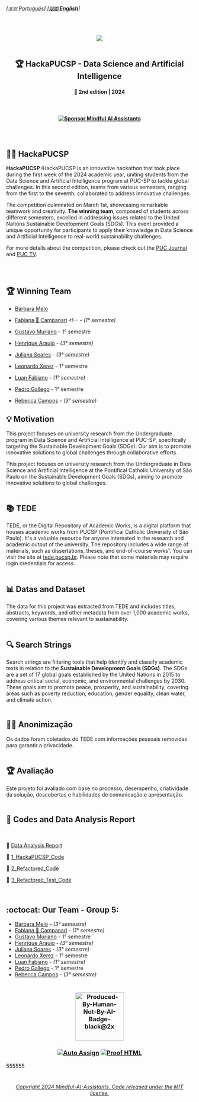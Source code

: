 
###### \[[🇧🇷 Português](README.pt_BR.md)\] \[**[🇺🇸 English](README.md)**\]   
 
 <!--  FINAL ARTS OPTIONS   -->


 <!--  * 1. CDIA & Mascote Options *  -->

<!-- ![Icon_mascote_YELLOW](https://github.com/MindfulAI-Copilots-Bots/HackaPUCSP/assets/113218619/6ce1bcd2-b748-421a-b638-8ea773944540)  -->

<!-- ![Icon_mascote_BLACK](https://github.com/MindfulAI-Copilots-Bots/HackaPUCSP/assets/113218619/2ad10613-8e14-4932-8ffb-0291a0409f6a)  -->

<!-- ![icon_CDIA_white](https://github.com/MindfulAI-Copilots-Bots/HackaPUCSP/assets/113218619/1464a55d-83bc-4c18-89b0-6b59bfda64d3)  -->

<!-- ![icon_CDIA_white](https://github.com/MindfulAI-Copilots-Bots/HackaPUCSP/assets/113218619/1464a55d-83bc-4c18-89b0-6b59bfda64d3)  -->


 <!--  * 2. Logo Options *  -->

<!-- ![logo_CDIA_round_BLACK](https://github.com/MindfulAI-Copilots-Bots/HackaPUCSP/assets/113218619/7ecb26be-cbd6-4db5-96fd-ebfb959e64e6)  --> 

<!-- ![logo_CDIA_white](https://github.com/MindfulAI-Copilots-Bots/HackaPUCSP/assets/113218619/b1734d61-4dc6-408b-a3e9-d679d538b32b)  -->

<!-- ![logo_PUC_BLACK](https://github.com/MindfulAI-Copilots-Bots/HackaPUCSP/assets/113218619/7c5d3530-e41e-481f-b417-d66b1f2c1991)  -->


<!--  * 3. Headers Options *  --> 

<!-- ![brasao-PUCSP-assinatura-alternativa](https://github.com/MindfulAI-Copilots-Bots/HackaPUCSP/assets/113218619/5e2b963c-7c4b-49c9-a78d-9f5bda72befa)  --> 

<!--  ![header_Puc_WHITE](https://github.com/MindfulAI-Copilots-Bots/HackaPUCSP/assets/113218619/ae93b027-069c-43df-89f6-00650e3333aa)  --> 

<!--  ![header_Puc_CDIA_BLUE](https://github.com/MindfulAI-Copilots-Bots/HackaPUCSP/assets/113218619/5c31578a-c9c0-4479-b432-4f668aedb0b2)  -->

<!--  ![headerPuc_CDIA_Motion](https://github.com/MindfulAI-Copilots-Bots/HackaPUCSP/assets/113218619/601663d2-be2e-4e05-88ad-a60c79131071) -->

<br>

  <!--  START HEADER  -->  
<p align="center">  
<img src="https://github.com/MindfulAI-Copilots-Bots/HackaPUCSP/assets/113218619/601663d2-be2e-4e05-88ad-a60c79131071" /> <br>
 <!--  END HEADER  --> 
  
 <br> 
 
<!--  START MAIN  -->
 ##  <p align="center"> 🏆 HackaPUCSP - Data Science and Artificial Intelligence
 
 #### <p align="center"> 📅 2nd edition | 2024
 

 <br>


#### <p align="center"> [![Sponsor Mindful AI Assistants](https://img.shields.io/badge/Sponsor-Mindful%20AI%20%20Assistants-brightgreen?logo=GitHub)](https://github.com/sponsors/Mindful-AI-Assistants)


 <br> 

 #



## 👨‍💻 HackaPUCSP

**HackaPUCSP** iHackaPUCSP is an innovative hackathon that took place during the first week of the 2024 academic year, uniting students from the Data Science and Artificial Intelligence program at PUC-SP to tackle global challenges. In this second edition, teams from various semesters, ranging from the first to the seventh, collaborated to address innovative challenges.

The competition culminated on March 1st, showcasing remarkable teamwork and creativity. **The winning team**, composed of students across different semesters, excelled in addressing issues related to the United Nations Sustainable Development Goals (SDGs). This event provided a unique opportunity for participants to apply their knowledge in Data Science and Artificial Intelligence to real-world sustainability challenges.

For more details about the competition, please check out the [PUC Journal](link) and [PUC TV](link).


<br><br>  

## 🏆 Winning Team

- [Bárbara Melo]( https://github.com/BarbaraMelo2928)    <!-- *(3° semestre)*  --> <br>
    
- [Fabiana 🚀 Campanari](https://github.com/FabianaCampanari)  <!-- - *(1° semestre)* <br>
- [Gustavo Muriano]() - 1° semestre <br>
- [Henrique Araujo](https://github.com/skRichsk) -  *(3° semestre)* <br>
- [Juliana Soares](https://github.com/julianamiranda1) -  *(3° semestre)* <br>
- [Leonardo Xerez]() - 1° semestre <br>
- [Luan Fabiano](https://github.com/LuanFabiano28) -  *(1° semestre)* <br>
- [Pedro Gallego]() - 1° semestre <br>
- [Rebecca Campos](https://github.com/becamparezzo) -  *(3° semestre)* <br>



## 💡 Motivation


This project focuses on university research from the Undergraduate program in Data Science and Artificial Intelligence at PUC-SP, specifically targeting the Sustainable Development Goals (SDGs). Our aim is to promote innovative solutions to global challenges through collaborative efforts.


This project focuses on university research from the Undergraduate in Data Science and Artificial Intelligence at the Pontifical Catholic University of São Paulo on the Sustainable Development Goals (SDGs), aiming to promote innovative solutions to global challenges. <br><br>


## 📚 TEDE


TEDE, or the Digital Repository of Academic Works, is a digital platform that houses academic works from PUCSP (Pontifical Catholic University of São Paulo). It's a valuable resource for anyone interested in the research and academic output of the university. The repository includes a wide range of materials, such as dissertations, theses, and end-of-course works¹. You can visit the site at [tede.pucsp.br](https://tede.pucsp.br/). Please note that some materials may require login credentials for access. <br><br>

## 📊 Datas and Dataset

The data for this project was extracted from TEDE and includes titles, abstracts, keywords, and other metadata from over 1,000 academic works, covering various themes relevant to sustainability. <br><br>


## 🔍 Search Strings

Search strings are filtering tools that help identify and classify academic texts in relation to the **Sustainable Development Goals (SDGs)**. The SDGs are a set of 17 global goals established by the United Nations in 2015 to address critical social, economic, and environmental challenges by 2030. These goals aim to promote peace, prosperity, and sustainability, covering areas such as poverty reduction, education, gender equality, clean water, and climate action. <br><br>

## 🕵️‍♀️ Anonimização

Os dados foram coletados do TEDE com informações pessoais removidas para garantir a privacidade.  <br><br>


## 🏆 Avaliação

Este projeto foi avaliado com base no processo, desempenho, criatividade da solução, descobertas e habilidades de comunicação e apresentação.<br><br>


## 🔗 Codes and Data Analysis Report 

 <br>

📌 [Data Analysis Report](https://github.com/MindfulAI-Copilots-Bots/HackaPUCSP/blob/820c159b2795d69a550a18d50aa9c35a611638dc/Codes%20and%20Data%20Analysis%20Report/Code/Data%20Analysis%20Report/Data%20Analysis%20Report%20.pdf) <br>

🐍 [1_HackaPUCSP_Code](https://github.com/MindfulAI-Copilots-Bots/HackaPUCSP/blob/a15a3a155fadc7b349818a818013a136b76828b1/Codes%20and%20Data%20Analysis%20Report/Code/Data%20Analysis%20Report/HackaPUCSP%20Codes/1_HackaPUCSP_Code.py)

🐍 [2_Refactored_Code](https://github.com/MindfulAI-Copilots-Bots/HackaPUCSP/blob/fa782f0d16b63e046a3f3999afa20f41e573512a/Codes%20and%20Data%20Analysis%20Report/Code/Data%20Analysis%20Report/HackaPUCSP%20Codes/2_Refactored_Code.py)

🐍 [3_Refactored_Test_Code](https://github.com/MindfulAI-Copilots-Bots/HackaPUCSP/blob/6ea6d6850059bb4a6cb3649dea6800ce13a76a55/Codes%20and%20Data%20Analysis%20Report/Code/Data%20Analysis%20Report/HackaPUCSP%20Codes/3_Refactored_Test_Code.py)

<br>


## :octocat: Our Team - Group 5: 

- [Bárbara Melo]( https://github.com/BarbaraMelo2928) -  *(3° semestre)* <br>   
- [Fabiana 🚀 Campanari](https://github.com/FabianaCampanari) - *(1° semestre)* <br>
- [Gustavo Muriano]() - 1° semestre <br>
- [Henrique Araujo](https://github.com/skRichsk) -  *(3° semestre)* <br>
- [Juliana Soares](https://github.com/julianamiranda1) -  *(3° semestre)* <br>
- [Leonardo Xerez]() - 1° semestre <br>
- [Luan Fabiano](https://github.com/LuanFabiano28) -  *(1° semestre)* <br>
- [Pedro Gallego]() - 1° semestre <br>
- [Rebecca Campos](https://github.com/becamparezzo) -  *(3° semestre)* <br>


<!--
   <br>

<p align="center">  
<img src="https://github.com/MindfulAI-Copilots-Bots/HackaPUCSP/assets/113218619/eb39e4c8-095c-49c1-8f79-487cb5754360" width="200" />
</p>
 
 --> 

 #

### <p align="center"> <img width="131" alt="Produced-By-Human-Not-By-AI-Badge-black@2x" src="https://github.com/MindfulAI-Copilots-Bots/.github/assets/113218619/3e3085a8-4e8f-49b5-b3f7-387e9649be17">

 ### <p align="center"> [![Auto Assign](https://github.com/AI-Powered-Bots/demo-repository/actions/workflows/auto-assign.yml/badge.svg)](https://github.com/AI-Powered-Bots/demo-repository/actions/workflows/auto-assign.yml)  [![Proof HTML](https://github.com/AI-Powered-Bots/demo-repository/actions/workflows/proof-html.yml/badge.svg)](https://github.com/AI-Powered-Bots/demo-repository/actions/workflows/proof-html.yml)   




     
555555
#

 <!--  START FOOTER  -->

###### <p align="center">[Copyright 2024 Mindful-AI-Assistants. Code released under the  MIT license.](https://github.com/Mindful-AI-Assistants/HackaPUCSP/blob/e671d6bacd850dee6d781276c33ad154088d875d/LICENSE)

<!--  END FOOTER  --> 




